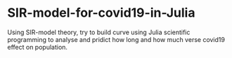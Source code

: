 # SIR-model-for-covid19-in-Julia
Using SIR-model theory, try to build curve using Julia scientific programming to analyse and pridict how long and how much verse covid19 effect on population.
